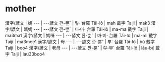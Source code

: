 # mother

漢字/諺文 | 媽
--- | ---諺文 깐-뿐ˆ | 맣·
台羅 Tâi-lô | mah
戴字 Taiji | mak3
漢字/諺文 | 媽媽
--- | ---諺文 깐-뿐ˆ | 마·마·
台羅 Tâi-lô | ma-ma
戴字 Taiji | ma3ma1
漢字/諺文 | 媽咪
--- | ---諺文 깐-뿐ˆ | 마·미·
台羅 Tâi-lô | ma-mi
戴字 Taiji | ma3mee1
漢字/諺文 | 母
--- | ---諺文 깐-뿐ˆ | 뿌ˊ
台羅 Tâi-lô | bú
戴字 Taiji | boo4
漢字/諺文 | 老母
--- | ---諺文 깐-뿐ˆ | ᄅᅷ-뿌ˊ
台羅 Tâi-lô | lāu-bú
戴字 Taiji | lau33boo4
